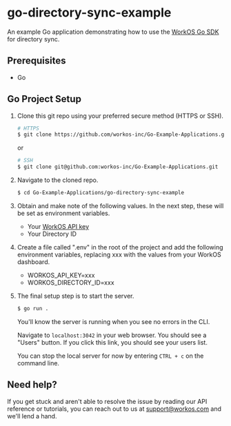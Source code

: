 # go-directory-sync-example
An example Go application demonstrating how to use the [WorkOS Go SDK](https://github.com/workos-inc/workos-go) for directory sync.

## Prerequisites
- Go

## Go Project Setup

1. Clone this git repo using your preferred secure method (HTTPS or SSH).
   ```bash
   # HTTPS
   $ git clone https://github.com/workos-inc/Go-Example-Applications.git
   ```

   or

   ```bash
   # SSH
   $ git clone git@github.com:workos-inc/Go-Example-Applications.git
   ```

2. Navigate to the cloned repo.
   ```bash
   $ cd Go-Example-Applications/go-directory-sync-example
   ```

3. Obtain and make note of the following values. In the next step, these will be set as environment variables.
   - Your [WorkOS API key](https://dashboard.workos.com/api-keys)
   - Your Directory ID


4. Create a file called ".env" in the root of the project and add the following environment variables, replacing xxx with the values from your WorkOS dashboard. 
   - WORKOS_API_KEY=xxx
   - WORKOS_DIRECTORY_ID=xxx

5. The final setup step is to start the server.
   ```bash
   $ go run .
   ```

   You'll know the server is running when you see no errors in the CLI.

   Navigate to `localhost:3042` in your web browser. You should see a "Users" button. If you click this link, you should see your users list.

   You can stop the local server for now by entering `CTRL + c` on the command line.

## Need help?

If you get stuck and aren't able to resolve the issue by reading our API reference or tutorials, you can reach out to us at support@workos.com and we'll lend a hand.
